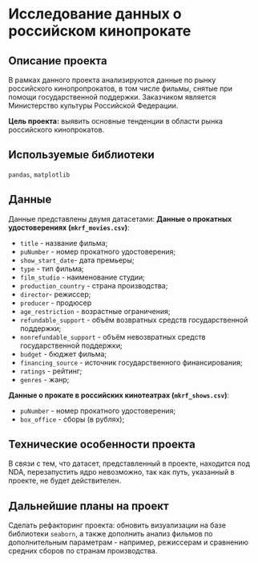 # Исследование данных о российском кинопрокате

## Описание проекта
В рамках данного проекта анализируются данные по рынку российского кинопропрокатов, в том числе фильмы, снятые при помощи государственной поддержки. Заказчиком является Министерство культуры Российской Федерации.

**Цель проекта:** выявить основные тенденции в области рынка российского кинопрокатов.

## Используемые библиотеки
`pandas`, `matplotlib`

## Данные
Данные представлены двумя датасетами: 
**Данные о прокатных удостоверениях (`mkrf_movies.csv`)**:
* `title` - название фильма;
* `puNumber` - номер прокатного удостоверения;
* `show_start_date`- дата премьеры;
* `type` - тип фильма;
* `film_studio` - наименование студии;
* `production_country` - страна производства;
* `director`- режиссер;
* `producer` - продюсер
* `age_restriction` - возрастные ограничения;
* `refundable_support` - объём возвратных средств государственной поддержки;
* `nonrefundable_support` - объём невозвратных средств государственной поддержки;
* `budget` - бюджет фильма;
* `financing_source` - источник государственного финансирования;
* `ratings` - рейтинг;
* `genres` - жанр;

**Данные о прокате в российских кинотеатрах (`mkrf_shows.csv`)**:
* `puNumber` - номер прокатного удостоверения;
* `box_office` - сборы (в рублях);

## Технические особенности проекта
В связи с тем, что датасет, представленный в проекте, находится под NDA, перезапустить ядро невозможно, так как путь, указанный в проекте, не будет действителен. 

## Дальнейшие планы на проект
Сделать рефакторинг проекта: обновить визуализации на базе библиотеки `seaborn`, а также дополнить анализ фильмов по дополнительным параметрам - например, режиссерам и сравнению средних сборов по странам производства.
